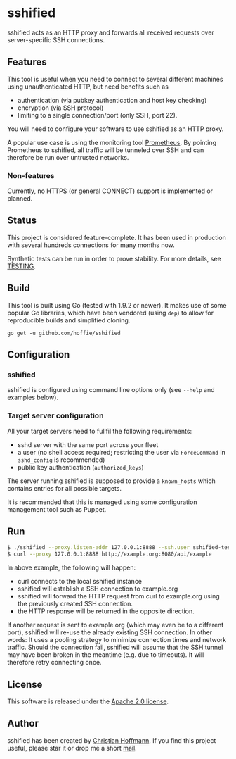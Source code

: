 # sshified
sshified acts as an HTTP proxy and forwards all received requests over server-specific SSH connections.

## Features
This tool is useful when you need to connect to several different machines using unauthenticated HTTP, but need benefits such as

  * authentication (via pubkey authentication and host key checking)
  * encryption (via SSH protocol)
  * limiting to a single connection/port (only SSH, port 22).

You will need to configure your software to use sshified as an HTTP proxy.

A popular use case is using the monitoring tool [Prometheus](https://prometheus.io).
By pointing Prometheus to sshified, all traffic will be tunneled over SSH and can therefore be run over untrusted networks.

### Non-features
Currently, no HTTPS (or general CONNECT) support is implemented or planned.

## Status
This project is considered feature-complete.
It has been used in production with several hundreds connections for many months now.

Synthetic tests can be run in order to prove stability.
For more details, see [TESTING](TESTING.md).

## Build
This tool is built using Go (tested with 1.9.2 or newer).
It makes use of some popular Go libraries, which have been vendored (using `dep`) to allow for reproducible builds and simplified cloning.

`go get -u github.com/hoffie/sshified`

## Configuration
### sshified
sshified is configured using command line options only (see `--help` and examples below).

### Target server configuration
All your target servers need to fullfil the following requirements:

* sshd server with the same port across your fleet
* a user (no shell access required; restricting the user via `ForceCommand` in `sshd_config` is recommended)
* public key authentication (`authorized_keys`)

The server running sshified is supposed to provide a `known_hosts` which contains entries for all possible targets.

It is recommended that this is managed using some configuration management tool such as Puppet.

## Run
```bash
$ ./sshified --proxy.listen-addr 127.0.0.1:8888 --ssh.user sshified-test --ssh.key-file conf/id_rsa --ssh.known-hosts-file conf/known_hosts -v
$ curl --proxy 127.0.0.1:8888 http://example.org:8080/api/example
```

In above example, the following will happen:

  * curl connects to the local sshified instance
  * sshified will establish a SSH connection to example.org
  * sshified will forward the HTTP request from curl to example.org using the previously created SSH connection.
  * the HTTP response will be returned in the opposite direction.
  
If another request is sent to example.org (which may even be to a different port), sshified will re-use the already existing SSH connection.
In other words: It uses a pooling strategy to minimize connection times and network traffic.
Should the connection fail, sshified will assume that the SSH tunnel may have been broken in the meantime (e.g. due to timeouts).
It will therefore retry connecting once.

## License
This software is released under the [Apache 2.0 license](LICENSE).

## Author
sshified has been created by [Christian Hoffmann](https://hoffmann-christian.info/).
If you find this project useful, please star it or drop me a short [mail](mailto:mail@hoffmann-christian.info).

